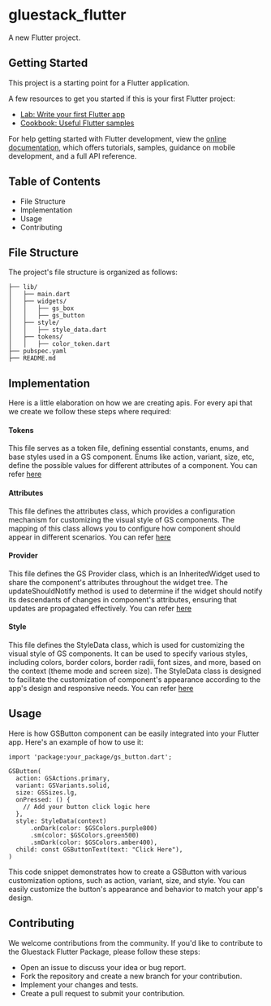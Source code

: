 # gluestack_flutter

A new Flutter project.

## Getting Started

This project is a starting point for a Flutter application.

A few resources to get you started if this is your first Flutter project:

- [Lab: Write your first Flutter app](https://docs.flutter.dev/get-started/codelab)
- [Cookbook: Useful Flutter samples](https://docs.flutter.dev/cookbook)

For help getting started with Flutter development, view the
[online documentation](https://docs.flutter.dev/), which offers tutorials,
samples, guidance on mobile development, and a full API reference.

## Table of Contents

- File Structure
- Implementation
- Usage
- Contributing

## File Structure

The project's file structure is organized as follows:

```
├── lib/
│   ├── main.dart
│   ├── widgets/
│   │   ├── gs_box
│   │   ├── gs_button
│   ├── style/
│   │   ├── style_data.dart
│   ├── tokens/
│   │   ├── color_token.dart
├── pubspec.yaml
├── README.md
```

## Implementation

Here is a little elaboration on how we are creating apis. For every api that we create we follow these steps where required:

#### Tokens

This file serves as a token file, defining essential constants, enums, and base styles used in a GS component.
Enums like action, variant, size, etc, define the possible values for different attributes of a component.
You can refer [here](lib/widgets/gs_button/gs_button_token.dart)

#### Attributes

This file defines the attributes class, which provides a configuration mechanism for customizing the visual style of GS components. The mapping of this class allows you to configure how component should appear in different scenarios.
You can refer [here](lib/widgets/gs_button/gs_button_attributes.dart)

#### Provider

This file defines the GS Provider class, which is an InheritedWidget used to share the component's attributes throughout the widget tree. The updateShouldNotify method is used to determine if the widget should notify its descendants of changes in component's attributes, ensuring that updates are propagated effectively.
You can refer [here](lib/widgets/gs_button/gs_button_provider.dart)

#### Style

This file defines the StyleData class, which is used for customizing the visual style of GS components.
It can be used to specify various styles, including colors, border colors, border radii, font sizes, and more, based on the context (theme mode and screen size).
The StyleData class is designed to facilitate the customization of component's appearance according to the app's design and responsive needs.
You can refer [here](lib/style/style_data.dart)

## Usage

Here is how GSButton component can be easily integrated into your Flutter app. Here's an example of how to use it:

```
import 'package:your_package/gs_button.dart';

GSButton(
  action: GSActions.primary,
  variant: GSVariants.solid,
  size: GSSizes.lg,
  onPressed: () {
    // Add your button click logic here
  },
  style: StyleData(context)
      .onDark(color: $GSColors.purple800)
      .sm(color: $GSColors.green500)
      .smDark(color: $GSColors.amber400),
  child: const GSButtonText(text: "Click Here"),
)
```

This code snippet demonstrates how to create a GSButton with various customization options, such as action, variant, size, and style. You can easily customize the button's appearance and behavior to match your app's design.

## Contributing

We welcome contributions from the community. If you'd like to contribute to the Gluestack Flutter Package, please follow these steps:

- Open an issue to discuss your idea or bug report.
- Fork the repository and create a new branch for your contribution.
- Implement your changes and tests.
- Create a pull request to submit your contribution.
